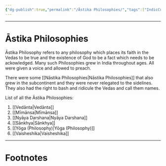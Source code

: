 ```yaml
---
{"dg-publish":true,"permalink":"/Āstika Philosophies/","tags":["IndicCulture","Philosophy"]}
---
```


---
# Āstika Philosophies
Āstika Philosophy refers to any philosophy which places its faith in the Vedas to be true and the existence of God to be a fact which needs to be ackowledged. Many such Philosophies grew in India throughout ages. All were given a voice and allowed to preach.

There were some [[Nāstika Philosophies\|Nāstika Philosophies]] that also grew in the subcontinent and they were never relegated to the sidelines. They also had the right to bash and ridicule the Vedas and call them names.

List of all the Āstika Philosophies:
1. [[Vedānta\|Vedānta]]
2. [[Mīmānsa\|Mīmānsa]]
3. [[Nyāya Darshana\|Nyāya Darshana]]
4. [[Sānkhya\|Sānkhya]]
5. [[Yōga (Philosophy)\|Yōga (Philosophy)]]
6. [[Vaisheshika\|Vaisheshika]]

---
# Footnotes
